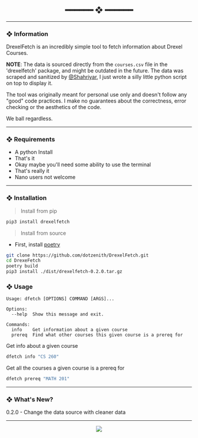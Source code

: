 <h2 align="center"> ━━━━━━  ❖  ━━━━━━ </h2>

---

### ❖ Information 
  
  DrexelFetch is an incredibly simple tool to fetch information about Drexel Courses. 

  **NOTE**: The data is sourced directly from the `courses.csv` file in the 'drexelfetch' package, and might be outdated in the future. The data was scraped and sanitized by [@Shahriyar](https://github.com/ShahriyarShawon), I just wrote a silly little python script on top to display it. 

  The tool was originally meant for personal use only and doesn't follow any "good" code practices. I make no guarantees about the correctness, error checking or the aesthetics of the code.

  We ball regardless.
  
---

### ❖ Requirements

- A python Install
- That's it
- Okay maybe you'll need some ability to use the terminal
- That's really it
- Nano users not welcome

---

### ❖ Installation

> Install from pip
```sh
pip3 install drexelfetch
```

> Install from source
- First, install [poetry](https://python-poetry.org/)
```sh
git clone https://github.com/dotzenith/DrexelFetch.git
cd DrexeFetch
poetry build
pip3 install ./dist/drexelfetch-0.2.0.tar.gz
```

### ❖ Usage 

```
Usage: dfetch [OPTIONS] COMMAND [ARGS]...

Options:
  --help  Show this message and exit.

Commands:
  info    Get information about a given course
  prereq  Find what other courses this given course is a prereq for
```

Get info about a given course
```sh
dfetch info "CS 260"
```

Get all the courses a given course is a prereq for
```sh
dfetch prereq "MATH 201"
```
---

### ❖ What's New? 
0.2.0 - Change the data source with cleaner data

---

<div align="center">

   <img src="https://img.shields.io/static/v1.svg?label=License&message=MIT&color=F5E0DC&labelColor=302D41&style=for-the-badge">

</div>
